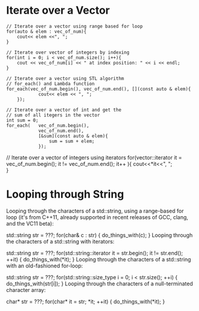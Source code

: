 # Iterate over a Vector

    // Iterate over a vector using range based for loop
    for(auto & elem : vec_of_num){
        cout<< elem <<", ";
    }
    
    // Iterate over vector of integers by indexing
    for(int i = 0; i < vec_of_num.size(); i++){
        cout << vec_of_num[i] << " at index position: " << i << endl;
    }
    
    // Iterate over a vector using STL algorithm
    // for_each() and Lambda function
    for_each(vec_of_num.begin(), vec_of_num.end(), [](const auto & elem){
                cout<< elem << ", "; 
        });
        
    // Iterate over a vector of int and get the
    // sum of all itegers in the vector
    int sum = 0;
    for_each(   vec_of_num.begin(), 
                vec_of_num.end(),
                [&sum](const auto & elem){
                    sum = sum + elem;   
                });
                
// Iterate over a vector of integers using iterators
    for(vector<int>::iterator   it = vec_of_num.begin();
                                it != vec_of_num.end();
                                it++ ){
        cout<<*it<<", ";         
    }
  
# Looping through String
  Looping through the characters of a std::string, using a range-based for loop (it's from C++11, already supported in recent releases of GCC, clang, and the VC11 beta):

std::string str = ???;
for(char& c : str) {
    do_things_with(c);
}
Looping through the characters of a std::string with iterators:

std::string str = ???;
for(std::string::iterator it = str.begin(); it != str.end(); ++it) {
    do_things_with(*it);
}
Looping through the characters of a std::string with an old-fashioned for-loop:

std::string str = ???;
for(std::string::size_type i = 0; i < str.size(); ++i) {
    do_things_with(str[i]);
}
Looping through the characters of a null-terminated character array:

char* str = ???;
for(char* it = str; *it; ++it) {
    do_things_with(*it);
}
